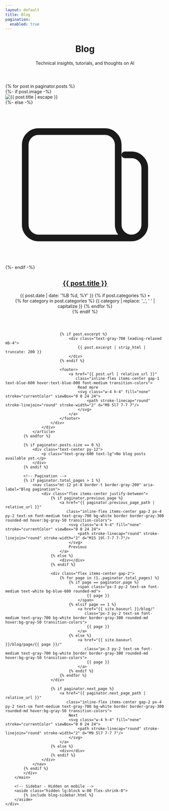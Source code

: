 ```yaml
---
layout: default
title: Blog
pagination:
  enabled: true
---
```


<div class="max-w-6xl mx-auto px-4 sm:px-6 md:px-8 py-4 md:py-12">
    <div class="flex flex-col lg:flex-row gap-8 lg:items-start">
        <!-- Main Content -->
        <main class="lg:w-0 lg:flex-1">
            <!-- Header -->
            <header class="mb-12 pb-8 border-b border-gray-200">
                <h1 class="text-3xl md:text-4xl font-bold text-gray-900 mb-4">Blog</h1>
                <p class="text-gray-600 text-xl leading-relaxed">
                    Technical insights, tutorials, and thoughts on AI
                </p>
            </header>
            <div class="divide-y divide-gray-200">
            {% for post in paginator.posts %}
                <article class="py-8 first:pt-0">
                    <div class="flex flex-col md:flex-row gap-6">
                        <div class="md:w-1/3 flex-shrink-0">
                            {%- if post.image -%}
                                <div class="aspect-video bg-gray-50 rounded-lg overflow-hidden">
                                    <img src="{{ post.image | relative_url }}" alt="{{ post.title | escape }}" class="w-full h-full object-contain p-2">
                                </div>
                            {%- else -%}
                                <div class="aspect-video bg-gradient-to-br from-blue-50 to-indigo-100 rounded-lg flex items-center justify-center">
                                    <svg class="w-12 h-12 text-blue-300" fill="none" stroke="currentColor" viewBox="0 0 24 24">
                                        <path stroke-linecap="round" stroke-linejoin="round" stroke-width="1" d="M19 20H5a2 2 0 01-2-2V6a2 2 0 012-2h10a2 2 0 012 2v1m2 13a2 2 0 01-2-2V7m2 13a2 2 0 002-2V9.5a2 2 0 00-2-2h-1"/>
                                    </svg>
                                </div>
                            {%- endif -%}
                        </div>
                        <div class="flex-1">
                            <header class="mb-4">
                                <h2 class="text-xl md:text-2xl font-bold text-gray-900 mb-2">
                                    <a href="{{ post.url | relative_url }}" class="text-gray-900 hover:text-blue-600 transition-colors">
                                        {{ post.title }}
                                    </a>
                                </h2>
                                <div class="flex flex-wrap items-center gap-3 text-sm text-gray-600">
                                    <time datetime="{{ post.date | date: '%Y-%m-%d' }}">
                                        {{ post.date | date: '%B %d, %Y' }}
                                    </time>
                                    {% if post.categories %}
                                        <span class="text-gray-400">•</span>
                                        <div class="flex flex-wrap gap-2">
                                            {% for category in post.categories %}
                                                <span class="bg-blue-100 text-blue-700 px-2 py-1 rounded-md text-xs font-medium">
                                                    {{ category | replace: '_', ' ' | capitalize }}
                                                </span>
                                            {% endfor %}
                                        </div>
                                    {% endif %}
                                </div>
                            </header>
                            
                            {% if post.excerpt %}
                                <div class="text-gray-700 leading-relaxed mb-4">
                                    {{ post.excerpt | strip_html | truncate: 200 }}
                                </div>
                            {% endif %}
                            
                            <footer>
                                <a href="{{ post.url | relative_url }}" 
                                   class="inline-flex items-center gap-1 text-blue-600 hover:text-blue-800 font-medium transition-colors">
                                    Read more
                                    <svg class="w-4 h-4" fill="none" stroke="currentColor" viewBox="0 0 24 24">
                                        <path stroke-linecap="round" stroke-linejoin="round" stroke-width="2" d="M9 5l7 7-7 7"/>
                                    </svg>
                                </a>
                            </footer>
                        </div>
                    </div>
                </article>
            {% endfor %}
            
            {% if paginator.posts.size == 0 %}
                <div class="text-center py-12">
                    <p class="text-gray-600 text-lg">No blog posts available yet.</p>
                </div>
            {% endif %}
            
            <!-- Pagination -->
            {% if paginator.total_pages > 1 %}
                <nav class="mt-12 pt-8 border-t border-gray-200" aria-label="Blog pagination">
                    <div class="flex items-center justify-between">
                        {% if paginator.previous_page %}
                            <a href="{{ paginator.previous_page_path | relative_url }}" 
                               class="inline-flex items-center gap-2 px-4 py-2 text-sm font-medium text-gray-700 bg-white border border-gray-300 rounded-md hover:bg-gray-50 transition-colors">
                                <svg class="w-4 h-4" fill="none" stroke="currentColor" viewBox="0 0 24 24">
                                    <path stroke-linecap="round" stroke-linejoin="round" stroke-width="2" d="M15 19l-7-7 7-7"/>
                                </svg>
                                Previous
                            </a>
                        {% else %}
                            <div></div>
                        {% endif %}
                        
                        <div class="flex items-center gap-2">
                            {% for page in (1..paginator.total_pages) %}
                                {% if page == paginator.page %}
                                    <span class="px-3 py-2 text-sm font-medium text-white bg-blue-600 rounded-md">
                                        {{ page }}
                                    </span>
                                {% elsif page == 1 %}
                                    <a href="{{ site.baseurl }}/blog/" 
                                       class="px-3 py-2 text-sm font-medium text-gray-700 bg-white border border-gray-300 rounded-md hover:bg-gray-50 transition-colors">
                                        {{ page }}
                                    </a>
                                {% else %}
                                    <a href="{{ site.baseurl }}/blog/page/{{ page }}/" 
                                       class="px-3 py-2 text-sm font-medium text-gray-700 bg-white border border-gray-300 rounded-md hover:bg-gray-50 transition-colors">
                                        {{ page }}
                                    </a>
                                {% endif %}
                            {% endfor %}
                        </div>
                        
                        {% if paginator.next_page %}
                            <a href="{{ paginator.next_page_path | relative_url }}" 
                               class="inline-flex items-center gap-2 px-4 py-2 text-sm font-medium text-gray-700 bg-white border border-gray-300 rounded-md hover:bg-gray-50 transition-colors">
                                Next
                                <svg class="w-4 h-4" fill="none" stroke="currentColor" viewBox="0 0 24 24">
                                    <path stroke-linecap="round" stroke-linejoin="round" stroke-width="2" d="M9 5l7 7-7 7"/>
                                </svg>
                            </a>
                        {% else %}
                            <div></div>
                        {% endif %}
                    </div>
                </nav>
            {% endif %}
            </div>
        </main>

        <!-- Sidebar - Hidden on mobile -->
        <aside class="hidden lg:block w-80 flex-shrink-0">
            {% include blog-sidebar.html %}
        </aside>
    </div>
</div>
